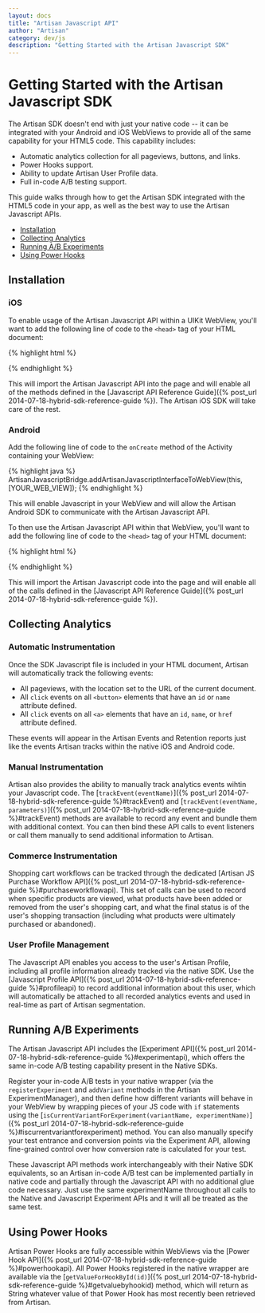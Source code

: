 ```yaml
---
layout: docs
title: "Artisan Javascript API"
author: "Artisan"
category: dev/js
description: "Getting Started with the Artisan Javascript SDK"
---
```


# Getting Started with the Artisan Javascript SDK

The Artisan SDK doesn't end with just your native code -- it can be integrated with your Android and iOS WebViews to provide all of the same capability for your HTML5 code.  This capability includes:

* Automatic analytics collection for all pageviews, buttons, and links.
* Power Hooks support.
* Ability to update Artisan User Profile data.
* Full in-code A/B testing support.

This guide walks through how to get the Artisan SDK integrated with the HTML5 code in your app, as well as the best way to use the Artisan Javascript APIs.

<ul>
  <li><a href="#installation">Installation</a></li>
  <li><a href="#collectinganalytics">Collecting Analytics</a></li>
  <li><a href="#runningexperiments">Running A/B Experiments</a></li>
  <li><a href="#usingpowerhooks">Using Power Hooks</a></li>
</ul>

<div id="installation"></div>

## Installation

### iOS

To enable usage of the Artisan Javascript API within a UIKit WebView, you'll want to add the following line of code to the `<head>` tag of your HTML document:

{% highlight html %}
<script type="text/javascript" src="http://cdn-api.artisantools.com/0.1/ArtisanSDK.js"></script>
{% endhighlight %}

This will import the Artisan Javascript API into the page and will enable all of the methods defined in the [Javascript API Reference Guide]({% post_url 2014-07-18-hybrid-sdk-reference-guide %}).  The Artisan iOS SDK will take care of the rest.

### Android

Add the following line of code to the `onCreate` method of the Activity containing your WebView:

{% highlight java %}
ArtisanJavascriptBridge.addArtisanJavascriptInterfaceToWebView(this, [YOUR_WEB_VIEW]);
{% endhighlight %}

This will enable Javascript in your WebView and will allow the Artisan Android SDK to communicate with the Artisan Javascript API.

To then use the Artisan Javascript API within that WebView, you'll want to add the following line of code to the `<head>` tag of your HTML document:

{% highlight html %}
<script type="text/javascript" src="http://cdn-api.artisantools.com/0.1/ArtisanSDK.js"></script>
{% endhighlight %}

This will import the Artisan Javascript code into the page and will enable all of the calls defined in the [Javascript API Reference Guide]({% post_url 2014-07-18-hybrid-sdk-reference-guide %}).

<div id="collectinganalytics"></div>

## Collecting Analytics

### Automatic Instrumentation

Once the SDK Javascript file is included in your HTML document, Artisan will automatically track the following events:

* All pageviews, with the location set to the URL of the current document.
* All `click` events on all `<button>` elements that have an `id` or `name` attribute defined.
* All `click` events on all `<a>` elements that have an `id`, `name`, or `href` attribute defined.

These events will appear in the Artisan Events and Retention reports just like the events Artisan tracks within the native iOS and Android code.

### Manual Instrumentation

Artisan also provides the ability to manually track analytics events wihtin your Javascript code.  The [`trackEvent(eventName)`]({% post_url 2014-07-18-hybrid-sdk-reference-guide %}#trackEvent) and [`trackEvent(eventName, parameters)`]({% post_url 2014-07-18-hybrid-sdk-reference-guide %}#trackEvent) methods are available to record any event and bundle them with additional context.  You can then bind these API calls to event listeners or call them manually to send additional information to Artisan.

### Commerce Instrumentation

Shopping cart workflows can be tracked through the dedicated [Artisan JS Purchase Workflow API]({% post_url 2014-07-18-hybrid-sdk-reference-guide %}#purchaseworkflowapi).  This set of calls can be used to record when specific products are viewed, what products have been added or removed from the user's shopping cart, and what the final status is of the user's shopping transaction (including what products were ultimately purchased or abandoned).

### User Profile Management

The Javascript API enables you access to the user's Artisan Profile, including all profile information already tracked via the native SDK.  Use the [Javascript Profile API]({% post_url 2014-07-18-hybrid-sdk-reference-guide %}#profileapi) to record additional information about this user, which will automatically be attached to all recorded analytics events and used in real-time as part of Artisan segmentation.

<div id="runningexperiments"></div>

## Running A/B Experiments

The Artisan Javascript API includes the [Experiment API]({% post_url 2014-07-18-hybrid-sdk-reference-guide %}#experimentapi), which offers the same in-code A/B testing capability present in the Native SDKs.  

Register your in-code A/B tests in your native wrapper (via the `registerExperiment` and `addVariant` methods in the Artisan ExperimentManager), and then define how different variants will behave in your WebView by wrapping pieces of your JS code with `if` statements using the [`isCurrentVariantForExperiment(variantName, experimentName)`]({% post_url 2014-07-18-hybrid-sdk-reference-guide %}#iscurrentvariantforexperiment) method.  You can also manually specify your test entrance and conversion points via the Experiment API, allowing fine-grained control over how conversion rate is calculated for your test.  

These Javascript API methods work interchangeably with their Native SDK equivalents, so an Artisan in-code A/B test can be implemented partially in native code and partially through the Javascript API with no additional glue code necessary.  Just use the same experimentName throughout all calls to the Native and Javascript Experiment APIs and it will all be treated as the same test.

<div id="usingpowerhooks"></div>

## Using Power Hooks

Artisan Power Hooks are fully accessible within WebViews via the [Power Hook API]({% post_url 2014-07-18-hybrid-sdk-reference-guide %}#powerhookapi).  All Power Hooks registered in the native wrapper are available via the [`getValueForHookById(id)`]({% post_url 2014-07-18-hybrid-sdk-reference-guide %}#getvaluebyhookid) method, which will return as String whatever value of that Power Hook has most recently been retrieved from Artisan.
